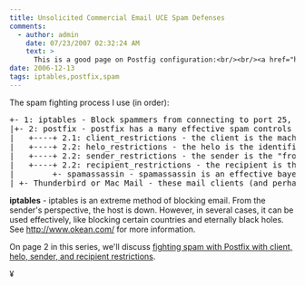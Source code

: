 ```yaml
---
title: Unsolicited Commercial Email UCE Spam Defenses
comments:
  - author: admin
    date: 07/23/2007 02:32:24 AM
    text: >
      This is a good page on Postfig configuration:<br/><br/><a href="http://www.pantz.org/email/postfix/postfixconfigfiles.shtml" rel="nofollow">http://www.pantz.org/email/postfix/postfixconfigfiles.shtml</a><br/><br/>and this looks cool too:<br/><a href="http://k2net.hakuba.jp/targrey/index.en.html" rel="nofollow">http://k2net.hakuba.jp/targrey/index.en.html</a>
date: 2006-12-13
tags: iptables,postfix,spam
---
```

The spam fighting process I use (in order):

<pre>
+- 1: iptables - Block spammers from connecting to port 25, consider logging their attempts.
|+- 2: postfix - postfix has a many effective spam controls and plugins
|   +----+ 2.1: client_restrictions - the client is the machine connecting to your smtp server
|   +----+ 2.2: helo_restrictions - the helo is the identification that machine provides
|   +----+ 2.2: sender_restrictions - the sender is the "from" address
|   +----+ 2.2: recipient_restrictions - the recipient is the "to" address
|        +- spamassassin - spamassassin is an effective bayesian and rules-based filter to identify spam
| +- Thunderbird or Mac Mail - these mail clients (and perhaps others) use training to identify and separate spam
</pre>

<b>iptables</b> - iptables is an extreme method of blocking email. From the sender's perspective, the host is down. However, in several cases, it can be used effectively, like blocking certain countries and eternally black holes. See <a href="http://www.okean.com/">http://www.okean.com/</a> for more information.

On page 2 in this series, we'll discuss <a href="http://www.docunext.com/2006/12/defending-against-unsolicited-commercial-email-uce-also-known-as-spam-page-2-postfix.html" rel="next">fighting spam with Postfix with client, helo, sender, and recipient restrictions</a>.

¥

